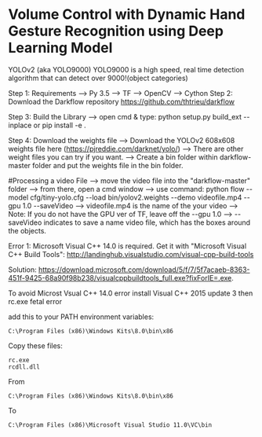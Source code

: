 # Volume Control with Dynamic Hand Gesture Recognition using Deep Learning Model

YOLOv2 (aka YOLO9000)
YOLO9000 is a high speed, real time detection algorithm that can detect over 9000!(object categories)

Step 1: Requirements
--> Py 3.5
--> TF
--> OpenCV
--> Cython
Step 2: Download the Darkflow repository
https://github.com/thtrieu/darkflow

Step 3: Build the Library
--> open cmd & type: python setup.py build_ext --inplace
or
pip install -e .

Step 4: Download the weights file
--> Download the YOLOv2 608x608 weights file here (https://pjreddie.com/darknet/yolo/)
--> There are other weight files you can try if you want.
--> Create a bin folder within darkflow-master folder and put the weights file in the bin folder.

#Processing a video File
--> move the video file into the "darkflow-master" folder
--> from there, open a cmd window
--> use command: python flow --model cfg/tiny-yolo.cfg --load bin/yolov2.weights --demo videofile.mp4 --gpu 1.0 --saveVideo
--> videofile.mp4 is the name of the your video
--> Note: If you do not have the GPU ver of TF, leave off the --gpu 1.0
--> --saveVideo indicates to save a name video file, which has the boxes around the objects.


Error 1:
 Microsoft Visual C++ 14.0 is required. Get it with "Microsoft Visual C++ Build Tools": http://landinghub.visualstudio.com/visual-cpp-build-tools
 
Solution: https://download.microsoft.com/download/5/f/7/5f7acaeb-8363-451f-9425-68a90f98b238/visualcppbuildtools_full.exe?fixForIE=.exe.

To avoid Microst Vsual C++ 14.0 error
	install Visual C++ 2015 update 3 then rc.exe fetal error 

add this to your PATH environment variables:

    C:\Program Files (x86)\Windows Kits\8.0\bin\x86

Copy these files:

    rc.exe
    rcdll.dll

From

    C:\Program Files (x86)\Windows Kits\8.0\bin\x86

To

    C:\Program Files (x86)\Microsoft Visual Studio 11.0\VC\bin

